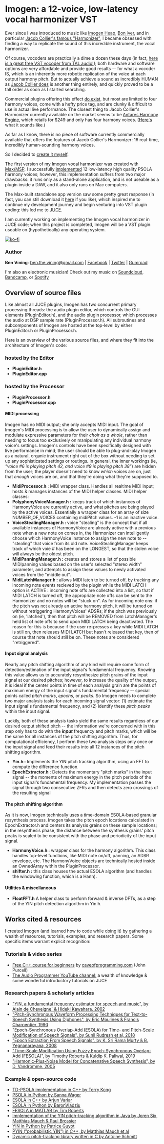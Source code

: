 # Imogen: a 12-voice, low-latency vocal harmonizer VST
Ever since I was introduced to music like [Imogen Heap](http://www.youtube.com/watch?v=dHk2lLaDzlM), [Bon Iver](http://www.youtube.com/watch?v=CaYgMdq6NDg), and in particular [Jacob Collier's famous "Harmonizer"](http://www.youtube.com/watch?v=ZXIApugIuqk), I became obsessed with finding a way to replicate the sound of this incredible instrument, the vocal harmonizer.

Of course, vocoders are practically a dime a dozen these days (in fact, [here is a great free VST vocoder from TAL audio!](http://tal-software.com/products/tal-vocoder)); both hardware and software options are very affordable and provide good results -- for what a vocoder IS, which is an inherently more robotic replication of the voice at each output harmony pitch. But to actually achieve a sound as incredibly HUMAN as [Jacob Collier does](http://www.youtube.com/watch?v=m7_1HUEvieE) is another thing entirely, and quickly proved to be a tall order as soon as I started searching.

Commercial plugins offering this effect [do exist](http://www.izotope.com/en/products/nectar/features/harmony.html), but most are limited to four harmony voices, come with a hefty price tag, and are clunky & difficult to use in actual live performance. The closest thing to Jacob Collier's Harmonizer currently available on the market seems to be [Antares Harmony Engine](http://www.antarestech.com/product/harmony-engine/), which retails for $249 and only has four harmony voices. ([Here's](https://www.youtube.com/watch?v=4hgeVqTNVIw) what it sounds like.)

As far as I know, there is no piece of software currently commercially available that offers the features of Jacob Collier's Harmonizer: 16 real-time, incredibly human-sounding harmony voices. 

So I decided to [create it myself](http://www.youtube.com/watch?v=0lJxbwp_Sdg). 

The first version of my Imogen vocal harmonizer was created with [Max/MSP](http://cycling74.com/products/max). I successfully [implemented](http://www.youtube.com/watch?v=wRZxLcK6Ar4) 12 low-latency high quality PSOLA harmony voices; however, this implementation suffers from two major drawbacks: it runs only as a stand-alone application, and is not useable as a plugin inside a DAW, and it also only runs on Mac computers. 

The Max-built standalone app version saw some pretty great response (in fact, you can still download it [here](http://gumroad.com/benvining#PAkNo) if you like), which inspired me to continue my development journey and begin venturing into VST plugin coding: this led me to [JUCE](http://juce.com/).

I am currently working on implementing the Imogen vocal harmonizer in JUCE code; when this project is completed, Imogen will be a VST plugin useable on (hypothetically) any operating system. 

[![ko-fi](https://www.ko-fi.com/img/githubbutton_sm.svg)](https://ko-fi.com/G2G32OKV9)

### Author
**Ben Vining**: ben.the.vining@gmail.com | [Facebook](http://www.facebook.com/benviningofficial/) | [Twitter](http://twitter.com/benthevining) | [Gumroad](http://gumroad.com/benvining)

I'm also an electronic musician! Check out my music on [Soundcloud](http://soundcloud.com/benvining), [Bandcamp](http://benvining.bandcamp.com/releases), or [Spotify](http://open.spotify.com/artist/2UA73qR4E3nNPjjf8CphX8?si=RRm5taiETwi8L42-cHQwDw)

## Overview of source files 

Like almost all JUCE plugins, Imogen has two concurrent primary processing threads: the audio plugin editor, which controls the GUI elements (PluginEditor.h), and the audio plugin processor, which processes the audio at DSP sample rate (PluginProcessor.h). All subroutines and subcomponents of Imogen are hosted at the top-level by either PluginEditor.h or PluginProcessor.h.

Here is an overview of the various source files, and where they fit into the architecture of Imogen's code:

### hosted by the Editor
* **PluginEditor.h**
* **PluginEditor.cpp**

### hosted by the Processor
* **PluginProcessor.h**
* **PluginProcessor.cpp**
#### MIDI processing
Imogen has no MIDI output; she only accepts MIDI input. The goal of Imogen's MIDI processing is to allow the user to dynamically assign and modulate expressive parameters for their *choir as a whole*, rather than needing to focus too exclusively on manipulating any individual harmony voice's settings. Imogen's controls have been specifically designed with live performance in mind; the user should be able to plug-and-play Imogen as a natural, organic instrument right out of the box without needing to set up any sophisticated settings or routings. In general, the inner workings (ie, *"voice #6 is playing pitch 42, and voice #9 is playing pitch 38"*) are hidden from the user; the player doesn't need to know *which* voices are on, just that *enough* voices are on, and that they're doing what they're supposed to. 
* **MidiProcessor.h :** MIDI wrapper class. Handles all realtime MIDI input; hosts & manages instances of the MIDI helper classes.
MIDI helper classes:
* **PolyphonyVoiceManager.h :** keeps track of which instances of HarmonyVoice are currently active, and what pitches are being played by the active voices. Essentially a wrapper class for an array of size NUMBER_OF_VOICES containing midiPitch values. -1 is an inactive voice.
* **VoiceStealingManager.h :** voice "stealing" is the concept that if all available instances of HarmonyVoice are already active with a previous note when a new note on comes in, the Harmonizer can intelligently choose which HarmonyVoice instance to assign the new note to -- "stealing" that voice from its old note. VoiceStealingManager keeps track of which voie # has been on the LONGEST, so that the stolen voice will always be the oldest pitch.
* **MidiPanningManager.h :** creates and stores a list of possible MIDIpanning values based on the user's selected "stereo width" parameter, and attempts to assign these values to newly activated voices from the "middle out".
* **MidiLatchManager.h :** allows MIDI latch to be turned off, by tracking any incoming note events recieved by the plugin while the MIDI LATCH option is ACTIVE : incoming note offs are collected into a list, so that if MIDI LATCH is turned off, the appropriate note offs can be sent to the Harmonizer and no notes will be "stuck on". As for incoming note ons: if the pitch was not already an active harmony pitch, it will be turned on without retriggering HarmonyVoices' ADSRs; if the pitch was previously on (ie, 'latched'), then that pitch will be REMOVED from LatchManager's held list of note offs to send upon MIDI LATCH being deactivated. The reason for this is because if the user re-presses a key while MIDI LATCH is still on, then releases MIDI LATCH but hasn't released that key, then of course that note should still be on. These notes are considered "retriggered".
#### Input signal analysis
Nearly any pitch shifting algorithm of any kind will require some form of detection/estimation of the input signal's fundamental frequency. Knowing this value allows us to accurately resynthesize pitch grains of the input signal at our desired pitches; however, to increase the quality of the output, it is ideal if the center points in time of each analysis grain are the points of maximum energy of the input signal's fundamental frequency -- special points called *pitch marks*, *epochs*, or *peaks*. So Imogen needs to complete two major analysis tasks for each incoming signal vector: (1) estimate the input signal's fundamental frequency, and (2) identify these *pitch peaks* within the input signal. 

Luckily, both of these analysis tasks yield the same results regardless of our desired output shifted pitch -- the information we're concerned with in this step only has to do with the ***input*** frequency and pitch marks, which will be the same for all instances of the pitch shifting algorithm. Thus, for computational efficiency, I perform these two analysis steps only once on the input signal and feed their results into all 12 instances of the pitch shifting algorithm.
* **Yin.h :** Implements the YIN pitch tracking algorithm, using an FFT to compute the difference function.
* **EpochExtractor.h :** Detects the momentary "pitch marks" in the input signal -- the moments of maximum energy in the pitch periods of the input signal's fundamental frequency. My implementation passes the signal through two consecutive ZFRs and then detects zero crossings of the resulting signal
#### The pitch shifting algorithm
As it is now, Imogen technically uses a time-domain ESOLA-based granular resynthesis process. Imogen takes the pitch epoch locations calculated in EpochExtractor.h and centers its analysis grains on these sample locations; in the resynthesis phase, the distance between the synthesis grains' pitch peaks is scaled to be consistent with the phase and periodicity of the input signal. 
* **HarmonyVoice.h :** wrapper class for the harmony algorithm. This class handles top-level functions, like MIDI note on/off, panning, an ADSR envelope, etc. The HarmonyVoice objects are technically hosted inside an OwnedArray<HarmonyVoice> within the PluginProcessor.
* **shifter.h :** this class houses the actual ESOLA algorithm (and handles the windowing function, which is a Hann).
#### Utilities & miscellaneous
* **FloatFFT.h** A helper class to perform forward & inverse DFTs, as a step of the YIN pitch detection algorithm in Yin.h. 
  
## Works cited & resources 

I created Imogen (and learned how to code while doing it) by gathering a wealth of resources, tutorials, examples, and research papers. Some specific items warrant explicit recognition:

### Tutorials & video series 
* [Free C++ course for beginners](http://www.youtube.com/playlist?list=PLmpc3xvYSk4wDCP5zjt2QQXe8-JGHa4Kt) by [caveofprogramming.com](http://www.caveofprogramming.com) (John Purcell)
* [The Audio Programmer YouTube channel:](http://www.youtube.com/channel/UCpKb02FsH4WH4X_2xhIoJ1A) a wealth of knowledge & some wonderful introductory tutorials on JUCE

### Research papers & scholarly articles 
* ["YIN, a fundamental frequency estimator for speech and music", by Alain de Cheveigne´ & Hideki Kawahara, 2002](http://audition.ens.fr/adc/pdf/2002_JASA_YIN.pdf)
* ["Pitch-Synchronous Waveform Processing Techniques for Text-to-Speech Synthesis Using Diphones", by Eric Moulines & Francis Charpentier, 1990](http://courses.engr.illinois.edu/ece420/sp2017/PSOLA.pdf)
* ["Epoch-Synchronous Overlap-Add (ESOLA) for Time- and Pitch-Scale Modification of Speech Signals", by Sunil Rudresh et al, 2018](http://arxiv.org/pdf/1801.06492.pdf)
* ["Epoch Extraction From Speech Signals", by K. Sri Rama Murty & B. Yegnanarayana, 2008](http://citeseerx.ist.psu.edu/viewdoc/download;jsessionid=6D94C490DA889017DE4362D322E1A23C?doi=10.1.1.586.7214&rep=rep1&type=pdf)
* ["Time-Scale Modification Using Fuzzy Epoch-Synchronous Overlap-Add (FESOLA)", by Timothy Roberts & Kuldip K. Paliwal, 2019](http://maxwell.ict.griffith.edu.au/spl/publications/papers/iwaspaa19_roberts.pdf)
* ["Harmonic-Plus-Noise Model for Concatenative Speech Synthesis", by D. Vandromme, 2005](http://infoscience.epfl.ch/record/83295/files/vandromme_2005.pdf)

### Example & open-source code 
* [TD-PSOLA implementation in C++ by Terry Kong](http://www.github.com/terrykong/Phase-Vocoder/blob/master/PSOLA/PSOLA.cpp)
* [PSOLA in Python by Sanna Wager](http://www.github.com/sannawag/TD-PSOLA/blob/master/td_psola.py)
* [ESOLA in C++ by Arjun Variar](http://www.github.com/viig99/esolafast/blob/master/src/esola.cpp)
* [ESOLA in Python by BaronVladziu](http://www.github.com/BaronVladziu/ESOLA-Implementation/blob/master/ESOLA.py)
* [FESOLA in MATLAB by Tim Roberts](http://www.github.com/zygurt/TSM/blob/master/Batch/FESOLA_batch.m)
* [Implementation of the YIN pitch-tracking algorithm in Java by Joren Six, Matthias Mauch & Paul Brossier](http://github.com/JorenSix/TarsosDSP/blob/master/src/core/be/tarsos/dsp/pitch/FastYin.java)
* [YIN in Python by Patrice Guyot](http://www.github.com/patriceguyot/Yin/blob/master/yin.py)
* [PYIN ("probabilistic YIN") in C++, by Matthias Mauch et al](http://code.soundsoftware.ac.uk/projects/pyin)
* [Dynamic pitch-tracking library written in C by Antoine Schmitt](http://www.github.com/antoineschmitt/dywapitchtrack)
